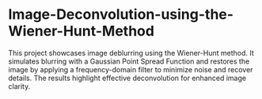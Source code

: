 # Image-Deconvolution-using-the-Wiener-Hunt-Method
This project showcases image deblurring using the Wiener-Hunt method. It simulates blurring with a Gaussian Point Spread Function and restores the image by applying a frequency-domain filter to minimize noise and recover details. The results highlight effective deconvolution for enhanced image clarity.
